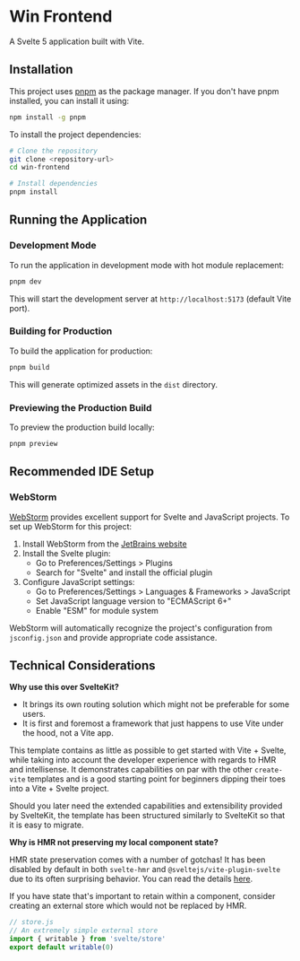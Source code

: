 # Win Frontend

A Svelte 5 application built with Vite.

## Installation

This project uses [pnpm](https://pnpm.io/) as the package manager. If you don't have pnpm installed, you can install it using:

```bash
npm install -g pnpm
```

To install the project dependencies:

```bash
# Clone the repository
git clone <repository-url>
cd win-frontend

# Install dependencies
pnpm install
```

## Running the Application

### Development Mode

To run the application in development mode with hot module replacement:

```bash
pnpm dev
```

This will start the development server at `http://localhost:5173` (default Vite port).

### Building for Production

To build the application for production:

```bash
pnpm build
```

This will generate optimized assets in the `dist` directory.

### Previewing the Production Build

To preview the production build locally:

```bash
pnpm preview
```

## Recommended IDE Setup

### WebStorm

[WebStorm](https://www.jetbrains.com/webstorm/) provides excellent support for Svelte and JavaScript projects. To set up WebStorm for this project:

1. Install WebStorm from the [JetBrains website](https://www.jetbrains.com/webstorm/download/)
2. Install the Svelte plugin:
   - Go to Preferences/Settings > Plugins
   - Search for "Svelte" and install the official plugin
3. Configure JavaScript settings:
   - Go to Preferences/Settings > Languages & Frameworks > JavaScript
   - Set JavaScript language version to "ECMAScript 6+"
   - Enable "ESM" for module system

WebStorm will automatically recognize the project's configuration from `jsconfig.json` and provide appropriate code assistance.

## Technical Considerations

**Why use this over SvelteKit?**

- It brings its own routing solution which might not be preferable for some users.
- It is first and foremost a framework that just happens to use Vite under the hood, not a Vite app.

This template contains as little as possible to get started with Vite + Svelte, while taking into account the developer experience with regards to HMR and intellisense. It demonstrates capabilities on par with the other `create-vite` templates and is a good starting point for beginners dipping their toes into a Vite + Svelte project.

Should you later need the extended capabilities and extensibility provided by SvelteKit, the template has been structured similarly to SvelteKit so that it is easy to migrate.

**Why is HMR not preserving my local component state?**

HMR state preservation comes with a number of gotchas! It has been disabled by default in both `svelte-hmr` and `@sveltejs/vite-plugin-svelte` due to its often surprising behavior. You can read the details [here](https://github.com/sveltejs/svelte-hmr/tree/master/packages/svelte-hmr#preservation-of-local-state).

If you have state that's important to retain within a component, consider creating an external store which would not be replaced by HMR.

```js
// store.js
// An extremely simple external store
import { writable } from 'svelte/store'
export default writable(0)
```
